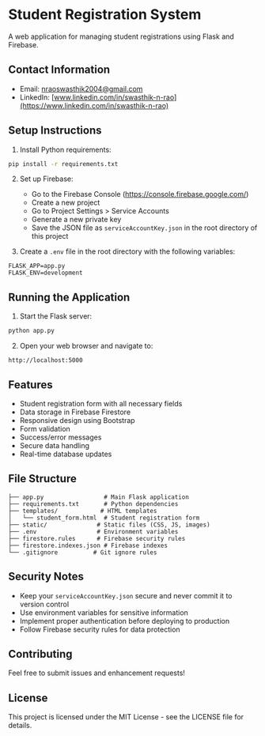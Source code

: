 # Student Registration System

A web application for managing student registrations using Flask and Firebase.

## Contact Information
- Email: nraoswasthik2004@gmail.com
- LinkedIn: [www.linkedin.com/in/swasthik-n-rao](https://www.linkedin.com/in/swasthik-n-rao)

## Setup Instructions

1. Install Python requirements:
```bash
pip install -r requirements.txt
```

2. Set up Firebase:
   - Go to the Firebase Console (https://console.firebase.google.com/)
   - Create a new project
   - Go to Project Settings > Service Accounts
   - Generate a new private key
   - Save the JSON file as `serviceAccountKey.json` in the root directory of this project

3. Create a `.env` file in the root directory with the following variables:
```
FLASK_APP=app.py
FLASK_ENV=development
```

## Running the Application

1. Start the Flask server:
```bash
python app.py
```

2. Open your web browser and navigate to:
```
http://localhost:5000
```

## Features

- Student registration form with all necessary fields
- Data storage in Firebase Firestore
- Responsive design using Bootstrap
- Form validation
- Success/error messages
- Secure data handling
- Real-time database updates

## File Structure

```
├── app.py                 # Main Flask application
├── requirements.txt       # Python dependencies
├── templates/            # HTML templates
│   └── student_form.html  # Student registration form
├── static/              # Static files (CSS, JS, images)
├── .env                 # Environment variables
├── firestore.rules      # Firebase security rules
├── firestore.indexes.json # Firebase indexes
└── .gitignore          # Git ignore rules
```

## Security Notes

- Keep your `serviceAccountKey.json` secure and never commit it to version control
- Use environment variables for sensitive information
- Implement proper authentication before deploying to production
- Follow Firebase security rules for data protection

## Contributing

Feel free to submit issues and enhancement requests!

## License

This project is licensed under the MIT License - see the LICENSE file for details. 